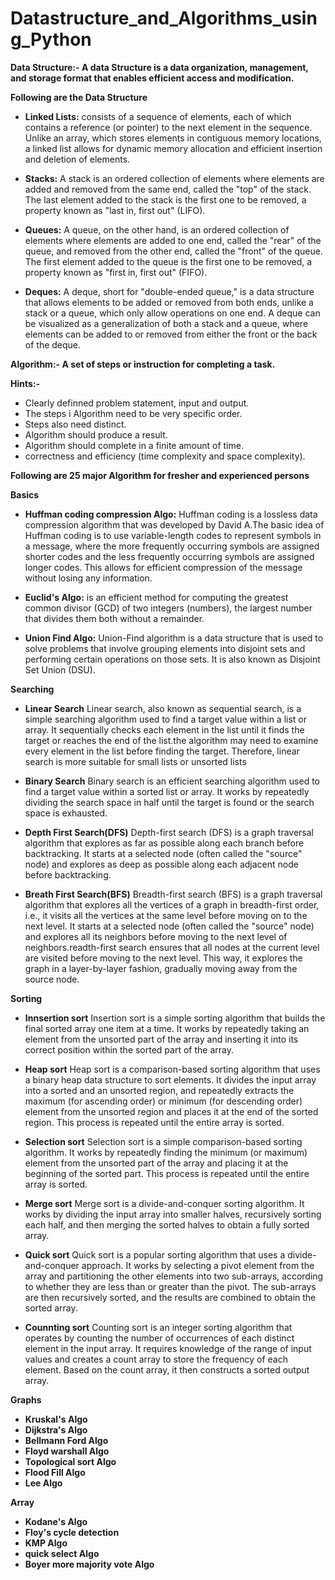 # Datastructure_and_Algorithms_using_Python

**Data Structure:- A data Structure is a data organization, management, and storage format that enables efficient access and modification.**

**Following are the Data Structure**
- **Linked Lists:**
  consists of a sequence of elements, each of which contains a reference (or pointer) to the next element in the sequence. Unlike an array, which stores elements in contiguous memory locations, a linked list allows for dynamic memory allocation and efficient insertion and deletion of elements.

- **Stacks:**
  A stack is an ordered collection of elements where elements are added and removed from the same end, called the "top" of the stack. The last element added to the stack is the first one to be removed, a property known as "last in, first out" (LIFO).

- **Queues:**
  A queue, on the other hand, is an ordered collection of elements where elements are added to one end, called the "rear" of the queue, and removed from the other end, called the "front" of the queue. The first element added to the queue is the first one to be removed, a property known as "first in, first out" (FIFO).

- **Deques:**
  A deque, short for "double-ended queue," is a data structure that allows elements to be added or removed from both ends, unlike a stack or a queue, which only allow operations on one end. A deque can be visualized as a generalization of both a stack and a queue, where elements can be added to or removed from either the front or the back of the deque.


**Algorithm:- A set of steps or instruction for completing a task.**

**Hints:-**
- Clearly definned problem statement, input and output.
- The steps i Algorithm need to be very specific order.
- Steps also need distinct.
- Algorithm should produce a result.
- Algorithm should complete in a finite amount of time.
- correctness and efficiency (time complexity and space complexity).

**Following are 25 major Algorithm for fresher and experienced persons**

**Basics**
- **Huffman coding compression Algo:**
  Huffman coding is a lossless data compression algorithm that was developed by David A.The basic idea of Huffman coding is to use variable-length codes to represent symbols in a message, where the more frequently occurring symbols are assigned shorter codes and the less frequently occurring symbols are assigned longer codes. This allows for efficient compression of the message without losing any information.

- **Euclid's Algo:**
  is an efficient method for computing the greatest common divisor (GCD) of two integers (numbers), the largest number that divides them both without a remainder.

- **Union Find Algo:**
  Union-Find algorithm is a data structure that is used to solve problems that involve grouping elements into disjoint sets and performing certain operations on those sets. It is also known as Disjoint Set Union (DSU).


**Searching**
- **Linear Search**
  Linear search, also known as sequential search, is a simple searching algorithm used to find a target value within a list or array. It sequentially checks each element in the list until it finds the target or reaches the end of the list.the algorithm may need to examine every element in the list before finding the target. Therefore, linear search is more suitable for small lists or unsorted lists

- **Binary Search**
  Binary search is an efficient searching algorithm used to find a target value within a sorted list or array. It works by repeatedly dividing the search space in half until the target is found or the search space is exhausted.

- **Depth First Search(DFS)**
  Depth-first search (DFS) is a graph traversal algorithm that explores as far as possible along each branch before backtracking. It starts at a selected node (often called the "source" node) and explores as deep as possible along each adjacent node before backtracking.

- **Breath First Search(BFS)**
  Breadth-first search (BFS) is a graph traversal algorithm that explores all the vertices of a graph in breadth-first order, i.e., it visits all the vertices at the same level before moving on to the next level. It starts at a selected node (often called the "source" node) and explores all its neighbors before moving to the next level of neighbors.readth-first search ensures that all nodes at the current level are visited before moving to the next level. This way, it explores the graph in a layer-by-layer fashion, gradually moving away from the source node.


**Sorting**
- **Innsertion sort**
  Insertion sort is a simple sorting algorithm that builds the final sorted array one item at a time. It works by repeatedly taking an element from the unsorted part of the array and inserting it into its correct position within the sorted part of the array.

- **Heap sort**
  Heap sort is a comparison-based sorting algorithm that uses a binary heap data structure to sort elements. It divides the input array into a sorted and an unsorted region, and repeatedly extracts the maximum (for ascending order) or minimum (for descending order) element from the unsorted region and places it at the end of the sorted region. This process is repeated until the entire array is sorted.

- **Selection sort**
  Selection sort is a simple comparison-based sorting algorithm. It works by repeatedly finding the minimum (or maximum) element from the unsorted part of the array and placing it at the beginning of the sorted part. This process is repeated until the entire array is sorted.

- **Merge sort**
  Merge sort is a divide-and-conquer sorting algorithm. It works by dividing the input array into smaller halves, recursively sorting each half, and then merging the sorted halves to obtain a fully sorted array.

- **Quick sort**
  Quick sort is a popular sorting algorithm that uses a divide-and-conquer approach. It works by selecting a pivot element from the array and partitioning the other elements into two sub-arrays, according to whether they are less than or greater than the pivot. The sub-arrays are then recursively sorted, and the results are combined to obtain the sorted array.

- **Counnting sort**
   Counting sort is an integer sorting algorithm that operates by counting the number of occurrences of each distinct element in the input array. It requires knowledge of the range of input values and creates a count array to store the frequency of each element. Based on the count array, it then constructs a sorted output array.




**Graphs**
- **Kruskal's Algo**
- **Dijkstra's Algo**
- **Bellmann Ford Algo**
- **Floyd warshall Algo**
- **Topological sort Algo**
- **Flood Fill Algo**
- **Lee Algo**

**Array**
- **Kodane's Algo**
- **Floy's cycle detection**
- **KMP Algo**
- **quick select Algo**
- **Boyer more majority vote Algo**
